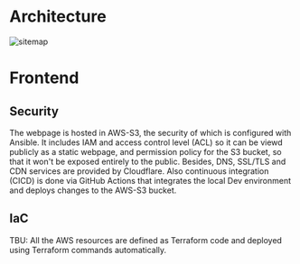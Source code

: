 # Architecture
![sitemap](https://github.com/memor24/myWebsite-frontend/assets/112832477/5cf1aec6-e654-4286-a253-78a65bcb423e)

# Frontend
## Security
The webpage is hosted in AWS-S3, the security of which is configured with Ansible. It includes IAM and access control level (ACL) so it can be viewd publicly as a static webpage, and permission policy for the S3 bucket, so that it won't be exposed entirely to the public. Besides, DNS, SSL/TLS and CDN services are provided by Cloudflare.
Also continuous integration (CICD) is done via GitHub Actions that integrates the local Dev environment and deploys changes to the AWS-S3 bucket.

## IaC
TBU: All the AWS resources are defined as Terraform code and deployed using Terraform commands automatically.

